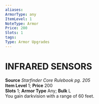 ```yaml
---
aliases: 
ArmorType: any
ItemLevel: 1
NoteType: Armor
Price: 200
Slots: 1
tags: 
Type: Armor Upgrades
---
```

# INFRARED SENSORS
**Source** _Starfinder Core Rulebook pg. 205_  
**Item Level** 1; **Price** 200  
**Slots** 1; **Armor Type** Any; **Bulk** L  
You gain darkvision with a range of 60 feet.